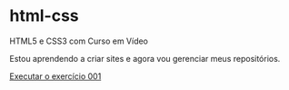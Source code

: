 # html-css
 HTML5 e CSS3 com Curso em Vídeo

 Estou aprendendo a criar sites e agora vou gerenciar meus repositórios.

 <a href="https://davidmateusreis.github.io/html-css/exercicios/ex001/index.html">Executar o exercício 001</a>
